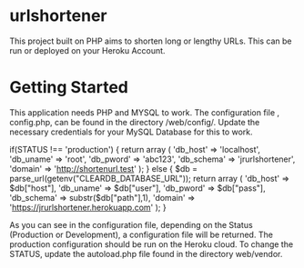 # urlshortener
This project built on PHP aims to shorten long or lengthy URLs. This can be run or deployed on your Heroku Account.

# Getting Started
This application needs PHP and MYSQL to work. The configuration file , config.php, can be found in the directory /web/config/. Update the necessary credentials for your MySQL Database for this to work. 

if(STATUS !== 'production') {
	return array (
		'db_host' => 'localhost',
		'db_uname' => 'root',
		'db_pword' => 'abc123',
		'db_schema' => 'jrurlshortener',
		'domain' => 'http://shortenurl.test'
	);
}
else {
	$db  = parse_url(getenv("CLEARDB_DATABASE_URL"));
	return array (
		'db_host' => $db["host"],
		'db_uname' => $db["user"],
		'db_pword' => $db["pass"],
		'db_schema' => substr($db["path"],1),
		'domain' => 'https://jrurlshortener.herokuapp.com'
	);
}

As you can see in the configuration file, depending on the Status (Production or Development), a configuration file will be returned. The production configuration should be run on the Heroku cloud. To change the STATUS, update the autoload.php file found in the directory web/vendor.


